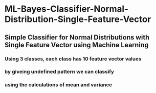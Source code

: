 # ML-Bayes-Classifier-Normal-Distribution-Single-Feature-Vector
## Simple Classifier for Normal Distributions with Single Feature Vector using Machine Learning
### Using 3 classes, each class has 10 feature vector values
### by giveing undefined pattern we can classify
### using the calculations of mean and variance 
